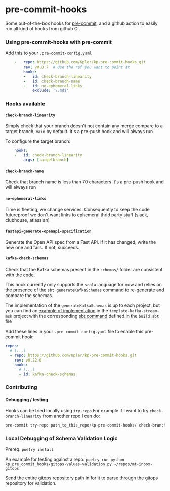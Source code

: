pre-commit-hooks
================

Some out-of-the-box hooks for [pre-commit](https://github.com/pre-commit/pre-commit), and
a github action to easily run all kind of hooks from github CI.

### Using pre-commit-hooks with pre-commit

Add this to your `.pre-commit-config.yaml`

```yaml
    -   repo: https://github.com/Kpler/kp-pre-commit-hooks.git
        rev: v0.0.7  # Use the ref you want to point at
        hooks:
        -   id: check-branch-linearity
        -   id: check-branch-name
        -   id: no-ephemeral-links
            exclude: '\.md$'
```

### Hooks available

#### `check-branch-linearity`
Simply check that your branch doesn't not contain any merge compare to a target branch, `main` by default.
It's a pre-push hook and will always run

To configure the target branch:
```yaml
    hooks:
    -   id: check-branch-linearity
        args: [targetbranch]
```

#### `check-branch-name`
Check that branch name is less than 70 characters
It's a pre-push hook and will always run

#### `no-ephemeral-links`
Time is fleeting, we change services.
Consequently to keep the code futureproof we don't
want links to ephemeral thrid party stuff (slack, clubhouse, atlassian)

#### `fastapi-generate-openapi-specification`
Generate the Open API spec from a Fast API. If it has changed, write the new one and fails. If not, succeeds.

#### `kafka-check-schemas`

Check that the Kafka schemas present in the `schemas/` folder are consistent with the code.

This hook currently only supports the `scala` language for now and relies on the presence of the `sbt generateKafkaSchemas` command to re-generate and compare the schemas.

The implementation of the `generateKafkaSchemas` is up to each project, but you can find an [example of implementation] in the `template-kafka-stream-msk` project with the corresponding [sbt command] defined in the `build.sbt` file

Add these lines in your `.pre-commit-config.yaml` file to enable this pre-commit hook:
```yaml
repos:
  # [...]
  - repo: https://github.com/Kpler/kp-pre-commit-hooks.git
    rev: v0.22.0
    hooks:
      # [...]
      - id: kafka-check-schemas
```

[example of implementation]: https://github.com/Kpler/template-kafka-stream-msk/blob/main/src/ci/scala/schema_generator/VulcanSchemaGenerator.scala
[sbt command]: https://github.com/Kpler/template-kafka-stream-msk/blob/main/build.sbt#L75

### Contributing

#### Debugging / testing
Hooks can be tried locally using `try-repo`
For example if I want to try `check-branch-linearity` from another repo
I can do:
```bash
pre-commit try-repo path_to_this_repo/kp-pre-commit-hooks/ check-branch-linearity --hook-stage push --verbose
```


### Local Debugging of Schema Validation Logic

Prereq:
`poetry install`

An example for testing against a repo:
`poetry run python kp_pre_commit_hooks/gitops-values-validation.py ~/repos/mt-inbox-gitops`

Send the entire gitops repository path in for it to parse through the gitops repository for validation.
